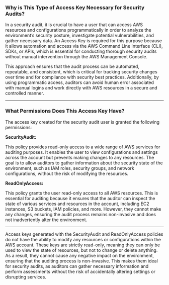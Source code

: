 ### Why is This Type of Access Key Necessary for Security Audits?

In a security audit, it is crucial to have a user that can access AWS resources and configurations programmatically in order to analyze the environment’s security posture, investigate potential vulnerabilities, and gather necessary data. An Access Key is required for this purpose because it allows automation and access via the AWS Command Line Interface (CLI), SDKs, or APIs, which is essential for conducting thorough security audits without manual intervention through the AWS Management Console.

This approach ensures that the audit process can be automated, repeatable, and consistent, which is critical for tracking security changes over time and for compliance with security best practices. Additionally, by using programmatic access, auditors can avoid human error associated with manual logins and work directly with AWS resources in a secure and controlled manner.

---

### What Permissions Does This Access Key Have?

The access key created for the security audit user is granted the following permissions:

**SecurityAudit:**

This policy provides read-only access to a wide range of AWS services for auditing purposes. It enables the user to view configurations and settings across the account but prevents making changes to any resources. The goal is to allow auditors to gather information about the security state of the environment, such as IAM roles, security groups, and network configurations, without the risk of modifying the resources.

**ReadOnlyAccess:**

This policy grants the user read-only access to all AWS resources. This is essential for auditing because it ensures that the auditor can inspect the state of various services and resources in the account, including EC2 instances, S3 buckets, IAM policies, and more. However, they cannot make any changes, ensuring the audit process remains non-invasive and does not inadvertently alter the environment.

---

Access keys generated with the SecurityAudit and ReadOnlyAccess policies do not have the ability to modify any resources or configurations within the AWS account. These keys are strictly read-only, meaning they can only be used to view the state of resources, but not to change or delete anything. As a result, they cannot cause any negative impact on the environment, ensuring that the auditing process is non-invasive. This makes them ideal for security audits, as auditors can gather necessary information and perform assessments without the risk of accidentally altering settings or disrupting services.